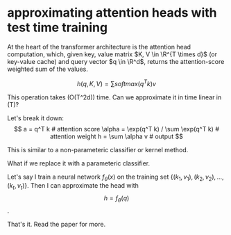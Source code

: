 # approximating attention heads with test time training

At the heart of the transformer architecture
is the attention head computation, which,
given key, value matrix $K, V \in \R^{T \times d}$
(or key-value cache)
and query vector $q \in \R^d$,
returns the attention-score weighted sum of the values.

$$
h(q, K, V) = \sum softmax(q^T k) v
$$

This operation takes \(O(T^2d)\) time.
Can we approximate it in time linear in \(T\)?

Let's break it down:
$$
a = q^T k  # attention score
\alpha = \exp(q^T k) / \sum \exp(q^T k)  # attention weight
h = \sum \alpha v  # output
$$

This is similar to a non-parameteric classifier or kernel method.

What if we replace it with a parameteric classifier.

Let's say I train a neural network $f_\theta(x)$
on the training set $\{(k_1, v_1), (k_2, v_2), ..., (k_t, v_t)\}$.
Then I can approximate the head with
$$
h = f_\theta(q)
$$.

That's it. Read the paper for more.

